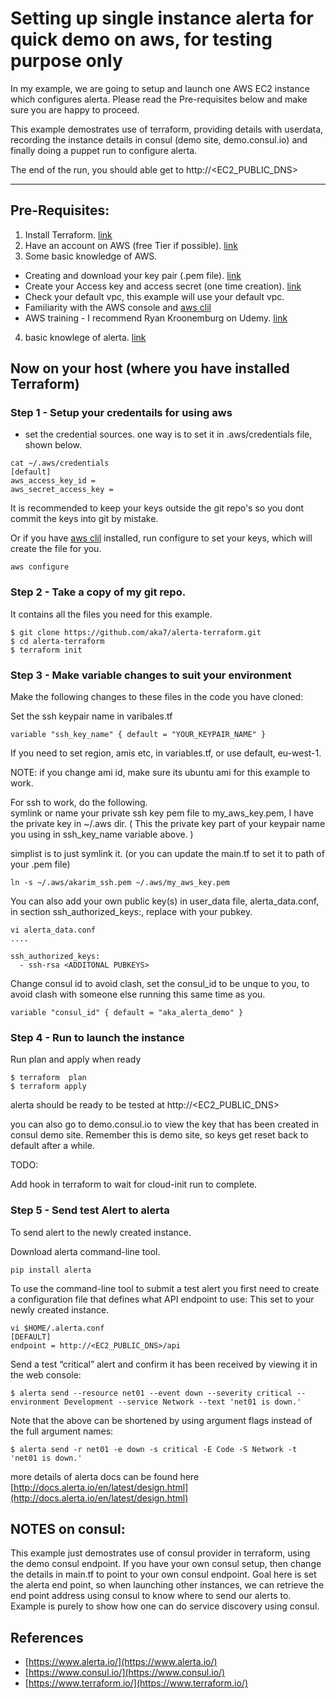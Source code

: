 # Setting up single instance alerta for quick demo on aws, for testing purpose only

In my example, we are going to setup and launch one AWS EC2 instance which configures alerta. Please read the Pre-requisites below and make sure you are happy to proceed.

This example demostrates use of terraform, providing details with userdata, recording the instance details in consul (demo site, demo.consul.io) and finally doing a puppet run to configure alerta.

The end of the run, you should able get to http://<EC2_PUBLIC_DNS>


---
## Pre-Requisites:

1. Install Terraform. [link](https://www.terraform.io/intro/getting-started/install.html)
2. Have an account on AWS (free Tier if possible). [link](https://aws.amazon.com/free)
3. Some basic knowledge of AWS.
  * Creating and download your key pair (.pem file). [link](https://docs.aws.amazon.com/AWSEC2/latest/UserGuide/ec2-key-pairs.html)
  * Create your Access key and access secret (one time creation). [link](https://docs.aws.amazon.com/IAM/latest/UserGuide/id_credentials_access-keys.html#Using_CreateAccessKey)
  * Check your default vpc, this example will use your default vpc.
  * Familiarity with the AWS console and [aws clil](https://aws.amazon.com/cli/)
  * AWS training - I recommend Ryan Kroonemburg on Udemy. [link](https://www.udemy.com/user/ryankroonenburg/)
4. basic knowlege of alerta. [link](http://alerta.io/)

## Now on your host (where you have installed Terraform)

### Step 1 - Setup your credentails for using aws
  * set the credential sources. one way is to set it in .aws/credentials file, shown below.

```
cat ~/.aws/credentials
[default]
aws_access_key_id = 
aws_secret_access_key =
```
It is recommended to keep your keys outside the git repo's so you dont commit the keys into git by mistake.

Or if you have [aws clil](https://aws.amazon.com/cli/)  installed, run configure to set your keys, which will create the file for you.
```
aws configure

```


### Step 2 - Take a copy of my git repo. 
It contains all the files you need for this example.

```
$ git clone https://github.com/aka7/alerta-terraform.git 
$ cd alerta-terraform
$ terraform init 
```

### Step 3  - Make variable changes to suit your environment
Make the following changes to these files in the code you have cloned:

Set the ssh keypair name in varibales.tf

```
variable "ssh_key_name" { default = "YOUR_KEYPAIR_NAME" }

```

If you need to set region, amis etc, in variables.tf, or use default, eu-west-1.  

NOTE: if you change ami id, make sure its ubuntu ami for this example to work.

For ssh to work, do the following.  
symlink or name your private ssh key pem file to my_aws_key.pem, I have the private key in ~/.aws dir.  ( This the private key part of your keypair name you using in ssh_key_name variable above. )

simplist is to just symlink it.  (or you can update the main.tf to set it to path of your .pem file)

```
ln -s ~/.aws/akarim_ssh.pem ~/.aws/my_aws_key.pem

```

You can also add your own public key(s) in user_data file, alerta_data.conf, in section ssh_authorized_keys:, replace <ADDITONAL PUBKEYS> with your pubkey.

```
vi alerta_data.conf 
....

ssh_authorized_keys:
  - ssh-rsa <ADDITONAL PUBKEYS>
```

Change consul id to avoid clash, set the consul_id to be unque to you, to avoid clash with someone else running this same time as you.

```
variable "consul_id" { default = "aka_alerta_demo" }
```
### Step 4 - Run to launch the instance
Run plan and apply when ready
```
$ terraform  plan
$ terraform apply
```

alerta should be ready to be tested at http://<EC2_PUBLIC_DNS>

you can also go to demo.consul.io to view the key that has been created in consul demo site. Remember this is demo site, so keys get reset back to default after a while.

TODO: 

Add hook in terraform to wait for cloud-init run to complete.

### Step 5 - Send test Alert to alerta
To send alert to the newly created instance.

Download alerta command-line tool.

```
pip install alerta
```
To use the command-line tool to submit a test alert you first need to create a configuration file that defines what API endpoint to use: This set to your newly created instance.

```
vi $HOME/.alerta.conf
[DEFAULT]
endpoint = http://<EC2_PUBLIC_DNS>/api

```

Send a test “critical” alert and confirm it has been received by viewing it in the web console:

```
$ alerta send --resource net01 --event down --severity critical --environment Development --service Network --text 'net01 is down.'

```

Note that the above can be shortened by using argument flags instead of the full argument names:
```
$ alerta send -r net01 -e down -s critical -E Code -S Network -t 'net01 is down.'
```

more details of alerta docs can be found here [http://docs.alerta.io/en/latest/design.html](http://docs.alerta.io/en/latest/design.html)

## NOTES on consul:
This example just demostrates use of consul provider in terraform, using the demo consul endpoint. If you have your own consul setup, then change the details in main.tf to point to your own consul endpoint. Goal here is set the alerta end point, so when launching other instances, we can retrieve the end point address using consul to know where to send our alerts to. 
Example is purely to show how one can do service discovery using consul.

## References
* [https://www.alerta.io/](https://www.alerta.io/)
* [https://www.consul.io/](https://www.consul.io/)
* [https://www.terraform.io/](https://www.terraform.io/)

